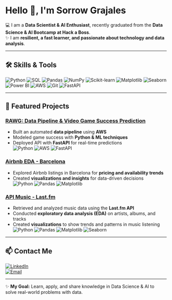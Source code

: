 # Hello 👋, I'm Sorrow Grajales

💻 I am a **Data Scientist & AI Enthusiast**, recently graduated from the **Data Science & AI Bootcamp at Hack a Boss**.  
✨ I am **resilient, a fast learner, and passionate about technology and data analysis**.  

---

## 🛠 Skills & Tools

![Python](https://img.shields.io/badge/-Python-3776AB?style=for-the-badge&logo=python&logoColor=white)
![SQL](https://img.shields.io/badge/-SQL-00758F?style=for-the-badge&logo=mysql&logoColor=white)
![Pandas](https://img.shields.io/badge/-Pandas-150458?style=for-the-badge)
![NumPy](https://img.shields.io/badge/-NumPy-013243?style=for-the-badge)
![Scikit-learn](https://img.shields.io/badge/-Scikit--Learn-F7931E?style=for-the-badge)
![Matplotlib](https://img.shields.io/badge/-Matplotlib-F8766D?style=for-the-badge)
![Seaborn](https://img.shields.io/badge/-Seaborn-4C72B0?style=for-the-badge)
![Power BI](https://img.shields.io/badge/-PowerBI-F2C811?style=for-the-badge&logo=power-bi&logoColor=white)
![AWS](https://img.shields.io/badge/-AWS-232F3E?style=for-the-badge&logo=amazon-aws&logoColor=white)
![Git](https://img.shields.io/badge/-Git-F05032?style=for-the-badge&logo=git&logoColor=white)
![FastAPI](https://img.shields.io/badge/-FastAPI-009688?style=for-the-badge)

---

## 📂 Featured Projects

### [RAWG: Data Pipeline & Video Game Success Prediction](https://github.com/SfromtheAbyss/Proyecto-RAWG)
- Built an automated **data pipeline** using **AWS**  
- Modeled game success with **Python & ML techniques**  
- Deployed API with **FastAPI** for real-time predictions  
![Python](https://img.shields.io/badge/-Python-3776AB?style=for-the-badge) ![AWS](https://img.shields.io/badge/-AWS-232F3E?style=for-the-badge) ![FastAPI](https://img.shields.io/badge/-FastAPI-009688?style=for-the-badge)

### [Airbnb EDA - Barcelona](https://github.com/SfromtheAbyss/airbnb-barcelona-eda)  
- Explored Airbnb listings in Barcelona for **pricing and availability trends**  
- Created **visualizations and insights** for data-driven decisions  
![Python](https://img.shields.io/badge/-Python-3776AB?style=for-the-badge) ![Pandas](https://img.shields.io/badge/-Pandas-150458?style=for-the-badge) ![Matplotlib](https://img.shields.io/badge/-Matplotlib-F8766D?style=for-the-badge)

### [API Music - Last.fm](https://github.com/SfromtheAbyss/API_music)
- Retrieved and analyzed music data using the **Last.fm API**  
- Conducted **exploratory data analysis (EDA)** on artists, albums, and tracks  
- Created **visualizations** to show trends and patterns in music listening  
![Python](https://img.shields.io/badge/-Python-3776AB?style=for-the-badge) ![Pandas](https://img.shields.io/badge/-Pandas-150458?style=for-the-badge) ![Matplotlib](https://img.shields.io/badge/-Matplotlib-F8766D?style=for-the-badge) ![Seaborn](https://img.shields.io/badge/-Seaborn-4C72B0?style=for-the-badge)

---

## 📫 Contact Me

[![LinkedIn](https://img.shields.io/badge/-LinkedIn-0A66C2?style=for-the-badge&logo=linkedin&logoColor=white)](https://www.linkedin.com/in/sforsorrow)  
[![Email](https://img.shields.io/badge/-Email-D14836?style=for-the-badge&logo=gmail&logoColor=white)](mailto:sforsorrow@outlook.com)

---

✨ **My Goal:** Learn, apply, and share knowledge in Data Science & AI to solve real-world problems with data.
